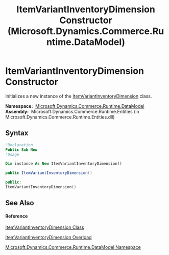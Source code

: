 ﻿---
title: ItemVariantInventoryDimension Constructor  (Microsoft.Dynamics.Commerce.Runtime.DataModel)
TOCTitle: ItemVariantInventoryDimension Constructor
ms:assetid: M:Microsoft.Dynamics.Commerce.Runtime.DataModel.ItemVariantInventoryDimension.#ctor
ms:mtpsurl: https://technet.microsoft.com/en-us/library/microsoft.dynamics.commerce.runtime.datamodel.itemvariantinventorydimension.itemvariantinventorydimension(v=AX.60)
ms:contentKeyID: 49819107
ms.date: 05/18/2015
mtps_version: v=AX.60
dev_langs:
- vb
- csharp
- c++
---

# ItemVariantInventoryDimension Constructor

Initializes a new instance of the [ItemVariantInventoryDimension](itemvariantinventorydimension-class-microsoft-dynamics-commerce-runtime-datamodel.md) class.

**Namespace:**  [Microsoft.Dynamics.Commerce.Runtime.DataModel](microsoft-dynamics-commerce-runtime-datamodel-namespace.md)  
**Assembly:**  Microsoft.Dynamics.Commerce.Runtime.Entities (in Microsoft.Dynamics.Commerce.Runtime.Entities.dll)

## Syntax

``` vb
'Declaration
Public Sub New
'Usage

Dim instance As New ItemVariantInventoryDimension()
```

``` csharp
public ItemVariantInventoryDimension()
```

``` c++
public:
ItemVariantInventoryDimension()
```

## See Also

#### Reference

[ItemVariantInventoryDimension Class](itemvariantinventorydimension-class-microsoft-dynamics-commerce-runtime-datamodel.md)

[ItemVariantInventoryDimension Overload](itemvariantinventorydimension-constructor-microsoft-dynamics-commerce-runtime-datamodel.md)

[Microsoft.Dynamics.Commerce.Runtime.DataModel Namespace](microsoft-dynamics-commerce-runtime-datamodel-namespace.md)

